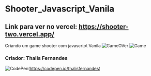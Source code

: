 # Shooter_Javascript_Vanila

## Link para ver no vercel: https://shooter-two.vercel.app/
Criando um game shooter com javascript Vanila
![GameOVer](https://i.pinimg.com/originals/52/d1/e2/52d1e26019d29b4a00fa80c34e5c70d8.jpg)
![Game](https://i.pinimg.com/originals/b4/33/de/b433de5b5866c8500d22bb91e0b7d226.jpg)










### Criador: Thalis Fernandes
![CodePen](https://img.shields.io/badge/Codepen-000000?style=for-the-badge&logo=codepen&logoColor=white)(https://codepen.io/thalisfernandes)


